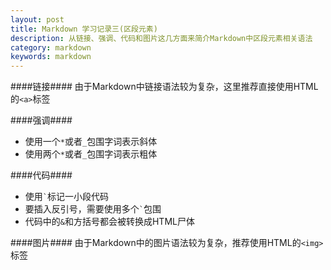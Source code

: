 ```yaml
---
layout: post
title: Markdown 学习记录三(区段元素)
description: 从链接、强调、代码和图片这几方面来简介Markdown中区段元素相关语法 
category: markdown
keywords: markdown
---
```


####链接####
由于Markdown中链接语法较为复杂，这里推荐直接使用HTML的`<a>`标签


####强调####
+ 使用一个`*`或者`_`包围字词表示斜体
+ 使用两个`*`或者`_`包围字词表示粗体


####代码####
+ 使用`` ` ``标记一小段代码
+ 要插入反引号，需要使用多个`` ` ``包围
+ 代码中的`&`和方括号都会被转换成HTML尸体


####图片####
由于Markdown中的图片语法较为复杂，推荐使用HTML的`<img>`标签
